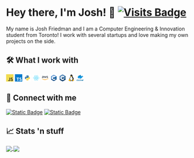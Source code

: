 # Hey there, I'm Josh! 👋 [![Visits Badge](https://badges.pufler.dev/visits/pujux/badge-it)](https://badges.pufler.dev)

My name is Josh Friedman and I am a Computer Engineering & Innovation student from Toronto! I work with several startups and love making my own projects on the side.

## &#x1F6E0; What I work with

<code><img height="20" src="https://raw.githubusercontent.com/github/explore/fbceb94436312b6dacde68d122a5b9c7d11f9524/topics/javascript/javascript.png" /></code>
<code><img height="20" src="https://raw.githubusercontent.com/github/explore/fbceb94436312b6dacde68d122a5b9c7d11f9524/topics/typescript/typescript.png" /></code>
<code><img height="20" src="https://raw.githubusercontent.com/github/explore/80688e429a7d4ef2fca1e82350fe8e3517d3494d/topics/python/python.png" /></code>
<code><img height="20" src="https://raw.githubusercontent.com/github/explore/fbceb94436312b6dacde68d122a5b9c7d11f9524/topics/react/react.png" /></code>
<code><img height="20" src="https://raw.githubusercontent.com/github/explore/fbceb94436312b6dacde68d122a5b9c7d11f9524/topics/aws/aws.png" /></code>
<code><img height="20" src="https://raw.githubusercontent.com/github/explore/fbceb94436312b6dacde68d122a5b9c7d11f9524/topics/c/c.png" /></code>
<code><img height="20" src="https://raw.githubusercontent.com/github/explore/fbceb94436312b6dacde68d122a5b9c7d11f9524/topics/cpp/cpp.png" /></code>
<code><img height="20" src="https://raw.githubusercontent.com/github/explore/fbceb94436312b6dacde68d122a5b9c7d11f9524/topics/linux/linux.png" /></code>
<code><img height="20" src="https://raw.githubusercontent.com/github/explore/80688e429a7d4ef2fca1e82350fe8e3517d3494d/topics/docker/docker.png" /></code>

## &#x1F4F2; Connect with me

<p><a href="https://www.linkedin.com/in/joshwfriedman/" target="_blank"><img alt="Static Badge" src="https://img.shields.io/badge/Linkedin-blue?style=for-the-badge&logo=linkedin"></a>
<a href="https://codepen.io/jwiggiff" target="_blank"><img alt="Static Badge" src="https://img.shields.io/badge/Codepen-black?style=for-the-badge&logo=codepen"></a></p>


## &#x1F4C8; Stats 'n stuff
<a href="https://github.com/anuraghazra/github-readme-stats">
  <img height=200 align="center" src="https://github-readme-stats.vercel.app/api?username=jwiggiff&count_private=true&show_icons=true&include_all_commits=true&theme=dark&hide_border=true" />
</a>
<a href="https://github.com/anuraghazra/convoychat">
  <img height=200 align="center" src="https://github-readme-stats.vercel.app/api/top-langs/?username=jwiggiff&layout=compact&theme=dark&hide_border=true&card_width=320&langs_count=8" />
</a>
